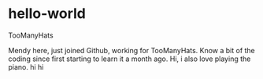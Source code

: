 # hello-world
TooManyHats

Mendy here, just joined Github, working for TooManyHats.
Know a bit of the coding since first starting to learn it a month ago.
Hi, i also love playing the piano. 
hi hi
